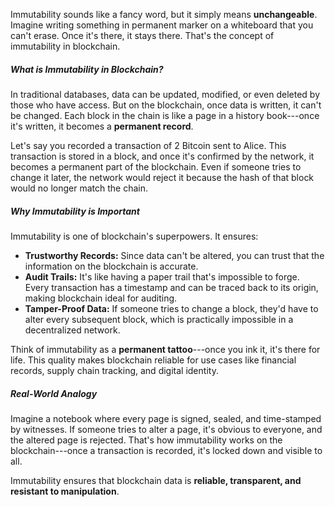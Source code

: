 Immutability sounds like a fancy word, but it simply means **unchangeable**. Imagine writing something in permanent marker on a whiteboard that you can't erase. Once it's there, it stays there. That's the concept of immutability in blockchain.

##### What is Immutability in Blockchain?

In traditional databases, data can be updated, modified, or even deleted by those who have access. But on the blockchain, once data is written, it can't be changed. Each block in the chain is like a page in a history book---once it's written, it becomes a **permanent record**.

Let's say you recorded a transaction of 2 Bitcoin sent to Alice. This transaction is stored in a block, and once it's confirmed by the network, it becomes a permanent part of the blockchain. Even if someone tries to change it later, the network would reject it because the hash of that block would no longer match the chain.

##### Why Immutability is Important

Immutability is one of blockchain's superpowers. It ensures:

- **Trustworthy Records:** Since data can't be altered, you can trust that the information on the blockchain is accurate.
- **Audit Trails:** It's like having a paper trail that's impossible to forge. Every transaction has a timestamp and can be traced back to its origin, making blockchain ideal for auditing.
- **Tamper-Proof Data:** If someone tries to change a block, they'd have to alter every subsequent block, which is practically impossible in a decentralized network.

Think of immutability as a **permanent tattoo**---once you ink it, it's there for life. This quality makes blockchain reliable for use cases like financial records, supply chain tracking, and digital identity.

##### Real-World Analogy

Imagine a notebook where every page is signed, sealed, and time-stamped by witnesses. If someone tries to alter a page, it's obvious to everyone, and the altered page is rejected. That's how immutability works on the blockchain---once a transaction is recorded, it's locked down and visible to all.

Immutability ensures that blockchain data is **reliable, transparent, and resistant to manipulation**.
